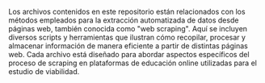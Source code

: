 Los archivos contenidos en este repositorio están relacionados con los métodos empleados para la extracción automatizada de datos desde páginas web, también conocida como "web scraping". Aquí se incluyen diversos scripts y herramientas que ilustran cómo recopilar, procesar y almacenar información de manera eficiente a partir de distintas páginas web. Cada archivo está diseñado para abordar aspectos específicos del proceso de scraping en plataformas de educación online utilizadas para el estudio de viabilidad.
